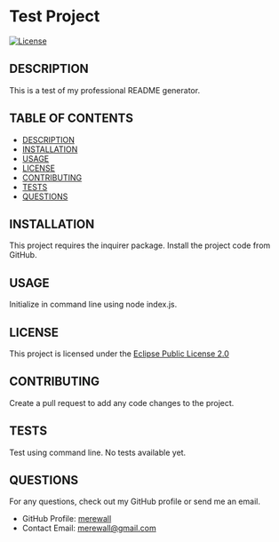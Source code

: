 # Test Project

  [![License](https://img.shields.io/badge/License-EPL%202.0-red.svg)](https://opensource.org/licenses/EPL-2.0)
  
  ## DESCRIPTION

  This is a test of my professional README generator.

  ## TABLE OF CONTENTS

  * [DESCRIPTION](#description)
  * [INSTALLATION](#installation)
  * [USAGE](#usage)
  * [LICENSE](#license)
  * [CONTRIBUTING](#contributing)
  * [TESTS](#tests)
  * [QUESTIONS](#questions)

  ## INSTALLATION

  This project requires the inquirer package. Install the project code from GitHub. 

  ## USAGE

  Initialize in command line using node index.js.

  ## LICENSE

  This project is licensed under the [Eclipse Public License 2.0](https://opensource.org/licenses/EPL-2.0)

  ## CONTRIBUTING

  Create a pull request to add any code changes to the project.

  ## TESTS

  Test using command line. No tests available yet.

  ## QUESTIONS

  For any questions, check out my GitHub profile or send me an email.
  * GitHub Profile: [merewall](https://github.com/merewall)
  * Contact Email: merewall@gmail.com

